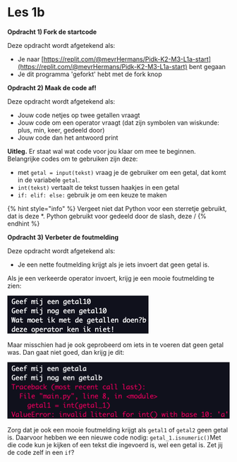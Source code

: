 # Les 1b

**Opdracht 1\) Fork de startcode** 

Deze opdracht wordt afgetekend als:

* Je naar [https://replit.com/@mevrHermans/Pidk-K2-M3-L1a-start](https://replit.com/@mevrHermans/Pidk-K2-M3-L1a-start) bent gegaan
* Je dit programma 'geforkt' hebt met de fork knop

**Opdracht 2\) Maak de code af!**

Deze opdracht wordt afgetekend als:

* Jouw code netjes op twee getallen vraagt
* Jouw code om een operator vraagt \(dat zijn symbolen van wiskunde: plus, min, keer, gedeeld door\)
* Jouw code dan het antwoord print

**Uitleg.** Er staat wal wat code voor jou klaar om mee te beginnen. Belangrijke codes om te gebruiken zijn deze:

* met `getal = input(tekst)` vraag je de gebruiker om een getal, dat komt in de variabele `getal`. 
* `int(tekst)` vertaalt de tekst tussen haakjes in een getal
* `if: elif: else:` gebruik je om een keuze te maken

{% hint style="info" %}
Vergeet niet dat Python voor een sterretje gebruikt, dat is deze \*. Python gebruikt voor gedeeld door de slash, deze /
{% endhint %}

**Opdracht 3\) Verbeter de foutmelding**

Deze opdracht wordt afgetekend als:

* Je een nette foutmelding krijgt als je iets invoert dat geen getal is.

Als je een verkeerde operator invoert, krijg je een mooie foutmelding te zien:

![](../../.gitbook/assets/image%20%286%29.png)

Maar misschien had je ook geprobeerd om iets in te voeren dat geen getal was. Dan gaat niet goed, dan krijg je dit: 

![](../../.gitbook/assets/image%20%287%29.png)

Zorg dat je ook een mooie foutmelding krijgt als `getal1` of `getal2` geen getal is. Daarvoor hebben we een nieuwe code nodig: `getal_1.isnumeric()`Met die code kun je kijken of een tekst die ingevoerd is, wel een getal is. Zet jij de code zelf in een `if`?

